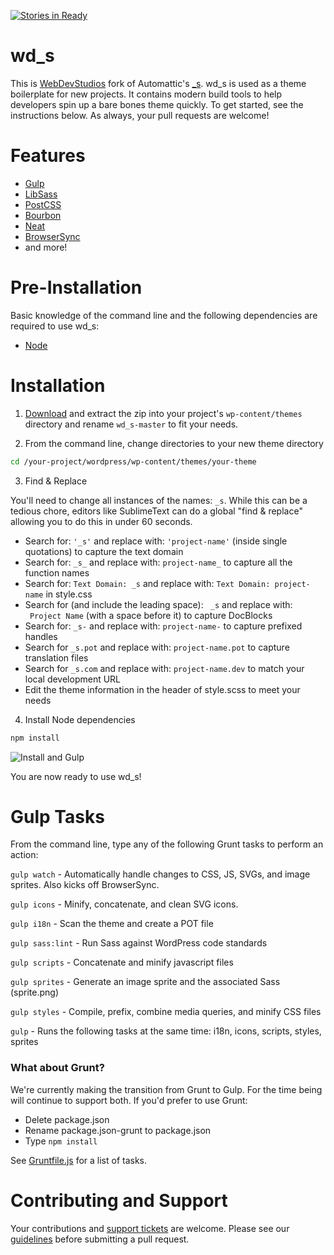 [![Stories in Ready](https://badge.waffle.io/WebDevStudios/wd_s.png?label=ready&title=Ready)](https://waffle.io/WebDevStudios/wd_s)

# wd_s

This is [WebDevStudios](http://webdevstudios.com) fork of Automattic's [_s](https://github.com/Automattic/_s). wd_s is used as a theme boilerplate for new projects. It contains modern build tools to help developers spin up a bare bones theme quickly. To get started, see the instructions below. As always, your pull requests are welcome!

# Features

* [Gulp](http://gulpjs.com/)
* [LibSass](http://sass-lang.com/)
* [PostCSS](https://github.com/postcss/postcss)
* [Bourbon](http://bourbon.io/)
* [Neat](http://neat.bourbon.io/)
* [BrowserSync](https://www.browsersync.io/)
* and more!

# Pre-Installation

Basic knowledge of the command line and the following dependencies are required to use wd_s:

* [Node](http://nodejs.org/)

# Installation

1) [Download](https://github.com/WebDevStudios/wd_s/archive/master.zip) and extract the zip into your project's `wp-content/themes` directory and rename `wd_s-master` to fit your needs.

2) From the command line, change directories to your new theme directory

```bash
cd /your-project/wordpress/wp-content/themes/your-theme
```

3) Find & Replace

You'll need to change all instances of the names: `_s`. While this can be a tedious chore, editors like SublimeText can do a global "find & replace" allowing you to do this in under 60 seconds.

* Search for: `'_s'` and replace with: `'project-name'` (inside single quotations) to capture the text domain
* Search for: `_s_` and replace with: `project-name_` to capture all the function names
* Search for: `Text Domain: _s` and replace with: `Text Domain: project-name` in style.css
* Search for (and include the leading space): <code>&nbsp;_s</code> and replace with: <code>&nbsp;Project Name</code> (with a space before it) to capture DocBlocks
* Search for: `_s-` and replace with: `project-name-` to capture prefixed handles
* Search for `_s.pot` and replace with: `project-name.pot` to capture translation files
* Search for `_s.com` and replace with: `project-name.dev` to match your local development URL
* Edit the theme information in the header of style.scss to meet your needs

4) Install Node dependencies

```bash
npm install
```
![Install and Gulp](https://dl.dropbox.com/s/cj1p6xjz51cpckq/wd_s-install.gif?dl=0)

You are now ready to use wd_s!

# Gulp Tasks

From the command line, type any of the following Grunt tasks to perform an action:

`gulp watch` - Automatically handle changes to CSS, JS, SVGs, and image sprites. Also kicks off BrowserSync.

`gulp icons` - Minify, concatenate, and clean SVG icons.

`gulp i18n` - Scan the theme and create a POT file

`gulp sass:lint` - Run Sass against WordPress code standards

`gulp scripts` - Concatenate and minify javascript files

`gulp sprites` - Generate an image sprite and the associated Sass (sprite.png)

`gulp styles` - Compile, prefix, combine media queries, and minify CSS files

`gulp` - Runs the following tasks at the same time: i18n, icons, scripts, styles, sprites

### What about Grunt?

We're currently making the transition from Grunt to Gulp. For the time being will continue to support both. If you'd prefer to use Grunt:

* Delete package.json
* Rename package.json-grunt to package.json
* Type `npm install`

See [Gruntfile.js](https://github.com/WebDevStudios/wd_s/blob/master/Gruntfile.js) for a list of tasks.

# Contributing and Support

Your contributions and [support tickets](https://github.com/WebDevStudios/wd_s/issues) are welcome. Please see our [guidelines](https://github.com/WebDevStudios/wd_s/blob/master/CONTRIBUTING.md) before submitting a pull request.

